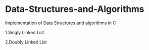# Data-Structures-and-Algorithms
Implementation of Data Structures and algorithms in C

1.Singly Linked List

2.Doubly Linked List
